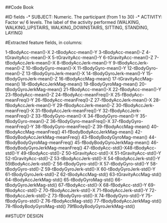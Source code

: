 ##Code Book

#ID fields
-* SUBJECT: Numeric. The participant (from 1 to 30)
-* ACTIVITY: Factor w/ 6 levels. The label of the activity performed (WALKING, WALKING_UPSTAIRS, WALKING_DOWNSTAIRS, SITTING, STANDING, LAYING)

#Extracted feature fields, in columns:

1-tBodyAcc-mean()-X
2-tBodyAcc-mean()-Y
3-tBodyAcc-mean()-Z
4-tGravityAcc-mean()-X
5-tGravityAcc-mean()-Y
6-tGravityAcc-mean()-Z
7-tBodyAccJerk-mean()-X
8-tBodyAccJerk-mean()-Y
9-tBodyAccJerk-mean()-Z
10-tBodyGyro-mean()-X
11-tBodyGyro-mean()-Y
12-tBodyGyro-mean()-Z
13-tBodyGyroJerk-mean()-X
14-tBodyGyroJerk-mean()-Y
15-tBodyGyroJerk-mean()-Z
16-tBodyAccMag-mean()
17-tGravityAccMag-mean()
18-tBodyAccJerkMag-mean()
19-tBodyGyroMag-mean()
20-tBodyGyroJerkMag-mean()
21-fBodyAcc-mean()-X
22-fBodyAcc-mean()-Y
23-fBodyAcc-mean()-Z
24-fBodyAcc-meanFreq()-X
25-fBodyAcc-meanFreq()-Y
26-fBodyAcc-meanFreq()-Z
27-fBodyAccJerk-mean()-X
28-fBodyAccJerk-mean()-Y
29-fBodyAccJerk-mean()-Z
30-fBodyAccJerk-meanFreq()-X
31-fBodyAccJerk-meanFreq()-Y
32-fBodyAccJerk-meanFreq()-Z
33-fBodyGyro-mean()-X
34-fBodyGyro-mean()-Y
35-fBodyGyro-mean()-Z
36-fBodyGyro-meanFreq()-X
37-fBodyGyro-meanFreq()-Y
38-fBodyGyro-meanFreq()-Z
39-fBodyAccMag-mean()
40-fBodyAccMag-meanFreq()
41-fBodyBodyAccJerkMag-mean()
42-fBodyBodyAccJerkMag-meanFreq()
43-fBodyBodyGyroMag-mean()
44-fBodyBodyGyroMag-meanFreq()
45-fBodyBodyGyroJerkMag-mean()
46-fBodyBodyGyroJerkMag-meanFreq()
47-tBodyAcc-std()-X48-tBodyAcc-std()-Y
49-tBodyAcc-std()-Z
50-tGravityAcc-std()-X
51-tGravityAcc-std()-Y
52-tGravityAcc-std()-Z
53-tBodyAccJerk-std()-X
54-tBodyAccJerk-std()-Y
55tBodyAccJerk-std()-Z
56-tBodyGyro-std()-X
57-tBodyGyro-std()-Y
58-tBodyGyro-std()-Z
59-tBodyGyroJerk-std()-X
60-tBodyGyroJerk-std()-Y
61-tBodyGyroJerk-std()-Z
62-tBodyAccMag-std()
63-tGravityAccMag-std()
64-tBodyAccJerkMag-std()
65-tBodyGyroMag-std()
66-tBodyGyroJerkMag-std()
67-fBodyAcc-std()-X
68-fBodyAcc-std()-Y
69-fBodyAcc-std()-Z
70-fBodyAccJerk-std()-X
71-fBodyAccJerk-std()-Y
72-fBodyAccJerk-std()-Z
73-fBodyGyro-std()-X
74-fBodyGyro-std()-Y
75-fBodyGyro-std()-Z
76-fBodyAccMag-std()
77-fBodyBodyAccJerkMag-std()
78-fBodyBodyGyroMag-std()
79fBodyBodyGyroJerkMag-std()


##STUDY DESIGN
